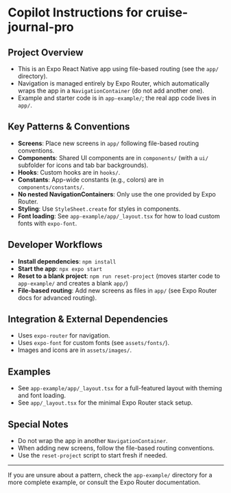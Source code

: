 # Copilot Instructions for cruise-journal-pro

## Project Overview
- This is an Expo React Native app using file-based routing (see the `app/` directory).
- Navigation is managed entirely by Expo Router, which automatically wraps the app in a `NavigationContainer` (do not add another one).
- Example and starter code is in `app-example/`; the real app code lives in `app/`.

## Key Patterns & Conventions
- **Screens**: Place new screens in `app/` following file-based routing conventions.
- **Components**: Shared UI components are in `components/` (with a `ui/` subfolder for icons and tab bar backgrounds).
- **Hooks**: Custom hooks are in `hooks/`.
- **Constants**: App-wide constants (e.g., colors) are in `components/constants/`.
- **No nested NavigationContainers**: Only use the one provided by Expo Router.
- **Styling**: Use `StyleSheet.create` for styles in components.
- **Font loading**: See `app-example/app/_layout.tsx` for how to load custom fonts with `expo-font`.

## Developer Workflows
- **Install dependencies**: `npm install`
- **Start the app**: `npx expo start`
- **Reset to a blank project**: `npm run reset-project` (moves starter code to `app-example/` and creates a blank `app/`)
- **File-based routing**: Add new screens as files in `app/` (see Expo Router docs for advanced routing).

## Integration & External Dependencies
- Uses `expo-router` for navigation.
- Uses `expo-font` for custom fonts (see `assets/fonts/`).
- Images and icons are in `assets/images/`.

## Examples
- See `app-example/app/_layout.tsx` for a full-featured layout with theming and font loading.
- See `app/_layout.tsx` for the minimal Expo Router stack setup.

## Special Notes
- Do not wrap the app in another `NavigationContainer`.
- When adding new screens, follow the file-based routing conventions.
- Use the `reset-project` script to start fresh if needed.

---

If you are unsure about a pattern, check the `app-example/` directory for a more complete example, or consult the Expo Router documentation.
